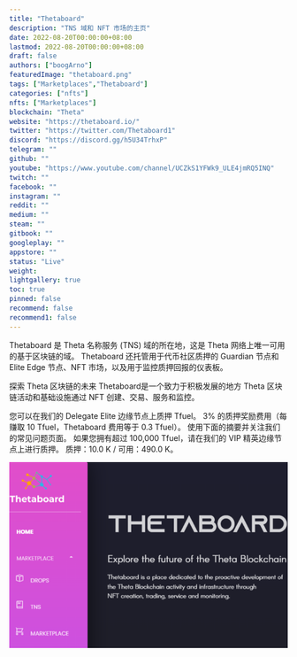 ```yaml
---
title: "Thetaboard"
description: "TNS 域和 NFT 市场的主页"
date: 2022-08-20T00:00:00+08:00
lastmod: 2022-08-20T00:00:00+08:00
draft: false
authors: ["boogArno"]
featuredImage: "thetaboard.png"
tags: ["Marketplaces","Thetaboard"]
categories: ["nfts"]
nfts: ["Marketplaces"]
blockchain: "Theta"
website: "https://thetaboard.io/"
twitter: "https://twitter.com/Thetaboard1"
discord: "https://discord.gg/h5U34TrhxP"
telegram: ""
github: ""
youtube: "https://www.youtube.com/channel/UCZkS1YFWk9_ULE4jmRQ5INQ"
twitch: ""
facebook: ""
instagram: ""
reddit: ""
medium: ""
steam: ""
gitbook: ""
googleplay: ""
appstore: ""
status: "Live"
weight: 
lightgallery: true
toc: true
pinned: false
recommend: false
recommend1: false
---
```

Thetaboard 是 Theta 名称服务 (TNS) 域的所在地，这是 Theta 网络上唯一可用的基于区块链的域。 Thetaboard 还托管用于代币社区质押的 Guardian 节点和 Elite Edge 节点、NFT 市场，以及用于监控质押回报的仪表板。

探索 Theta 区块链的未来
Thetaboard是一个致力于积极发展的地方
Theta 区块链活动和基础设施通过
NFT 创建、交易、服务和监控。

您可以在我们的 Delegate Elite 边缘节点上质押 Tfuel。 3% 的质押奖励费用（每赚取 10 Tfuel，Thetaboard 费用等于 0.3 Tfuel）。 使用下面的摘要并关注我们的常见问题页面。 如果您拥有超过 100,000 Tfuel，请在我们的 VIP 精英边缘节点上进行质押。 质押：10.0 K / 可用：490.0 K。

![thetaboard-dapp-marketplaces-theta-image1_b886fd3267959ccf21415d222092d288](thetaboard-dapp-marketplaces-theta-image1_b886fd3267959ccf21415d222092d288.png)